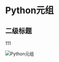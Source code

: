 # Python元组


## 二级标题

111


![Python元组](https://raw.githubusercontent.com/zlnnjit/interview/master/img/1.png)





